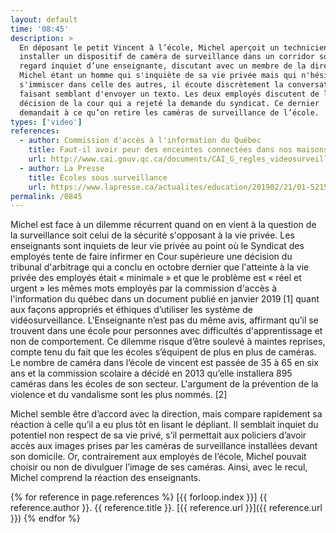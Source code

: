 ```yaml
---
layout: default
time: '08:45'
description: >
  En déposant le petit Vincent à l’école, Michel aperçoit un technicien
  installer un dispositif de caméra de surveillance dans un corridor sous le
  regard inquiet d’une enseignante, discutant avec un membre de la direction.
  Michel étant un homme qui s'inquiète de sa vie privée mais qui n'hésite pas à
  s'immiscer dans celle des autres, il écoute discrètement la conversation en
  faisant semblant d'envoyer un texto. Les deux employés discutent de la
  décision de la cour qui a rejeté la demande du syndicat. Ce dernier
  demandait à ce qu’on retire les caméras de surveillance de l’école.
types: ['video']
references:
  - author: Commission d'accès à l'information du Québec
    title: Faut-il avoir peur des enceintes connectées dans nos maisons ?
    url: http://www.cai.gouv.qc.ca/documents/CAI_G_regles_videosurveillance.pdf?fbclid=IwAR0wz2kzgCs82wamhSISM68FWVEsTe8_opWaDHormJAjLkVei4iNAnHrpkY
  - author: La Presse
    title: Écoles sous surveillance
    url: https://www.lapresse.ca/actualites/education/201902/21/01-5215700-ecoles-sous-surveillance.php
permalink: /0845
---
```


Michel est face à un dilemme récurrent quand on en vient à la question de la surveillance soit celui de la sécurité s'opposant à la vie privée. Les enseignants sont inquiets de leur vie privée au point où le Syndicat des employés tente de faire infirmer en Cour supérieure une décision du tribunal d'arbitrage qui a conclu en octobre dernier que l'atteinte à la vie privée des employés était « minimale » et  que le problème est « réel et urgent »  les mêmes mots employés par la commission d'accès à l'information du québec dans un document publié en janvier 2019 [1] quant  aux façons appropriés et éthiques d’utiliser les système de vidéosurveillance. L'Enseignante n’est pas du même avis, affirmant qu’il se trouvent dans une école pour personnes avec difficultés d'apprentissage et non de comportement.  Ce dilemme  risque d’être soulevé à maintes reprises, compte tenu du fait que les écoles s’équipent de plus en plus de caméras. Le nombre de caméra dans l’école de vincent  est passée de 35 à 65 en six ans et la commission scolaire a décidé en 2013 qu’elle installera 895 caméras dans les écoles de son secteur.  L'argument de la prévention de la violence et du vandalisme sont les plus nommés. [2]

Michel semble être d’accord avec la direction, mais compare rapidement sa réaction à celle qu’il a eu plus tôt en lisant le dépliant. Il semblait inquiet du potentiel non respect de sa vie privé, s’il permettait aux policiers d’avoir accès aux images prises par les caméras de surveillance installées devant son domicile. Or, contrairement aux employés de l’école, Michel pouvait choisir ou non de divulguer l’image de ses caméras. Ainsi, avec le recul, Michel comprend la réaction des enseignants. 

{% for reference in page.references %}
[{{ forloop.index }}] {{ reference.author }}. {{ reference.title }}.
[{{ reference.url }}]({{ reference.url }})
{% endfor %}
